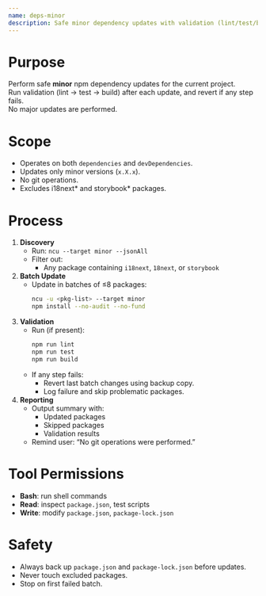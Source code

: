 ```yaml
---
name: deps-minor
description: Safe minor dependency updates with validation (lint/test/build) and automatic rollback on failure.
---
```


# Purpose

Perform safe **minor** npm dependency updates for the current project.  
Run validation (lint → test → build) after each update, and revert if any step fails.  
No major updates are performed.

# Scope

- Operates on both `dependencies` and `devDependencies`.
- Updates only minor versions (`x.X.x`).
- No git operations.
- Excludes i18next* and storybook* packages.

# Process

1. **Discovery**
   - Run: `ncu --target minor --jsonAll`
   - Filter out:
     - Any package containing `i18next`, `18next`, or `storybook`
2. **Batch Update**
   - Update in batches of ≤8 packages:
     ```bash
     ncu -u <pkg-list> --target minor
     npm install --no-audit --no-fund
     ```
3. **Validation**
   - Run (if present):
     ```bash
     npm run lint
     npm run test
     npm run build
     ```
   - If any step fails:
     - Revert last batch changes using backup copy.
     - Log failure and skip problematic packages.
4. **Reporting**
   - Output summary with:
     - Updated packages
     - Skipped packages
     - Validation results
   - Remind user: “No git operations were performed.”

# Tool Permissions

- **Bash**: run shell commands
- **Read**: inspect `package.json`, test scripts
- **Write**: modify `package.json`, `package-lock.json`

# Safety

- Always back up `package.json` and `package-lock.json` before updates.
- Never touch excluded packages.
- Stop on first failed batch.
